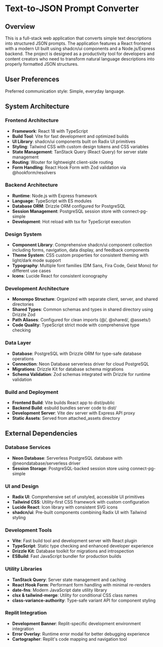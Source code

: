 # Text-to-JSON Prompt Converter

## Overview

This is a full-stack web application that converts simple text descriptions into structured JSON prompts. The application features a React frontend with a modern UI built using shadcn/ui components and a Node.js/Express backend. The project is designed as a productivity tool for developers and content creators who need to transform natural language descriptions into properly formatted JSON structures.

## User Preferences

Preferred communication style: Simple, everyday language.

## System Architecture

### Frontend Architecture
- **Framework**: React 18 with TypeScript
- **Build Tool**: Vite for fast development and optimized builds
- **UI Library**: shadcn/ui components built on Radix UI primitives
- **Styling**: Tailwind CSS with custom design tokens and CSS variables
- **State Management**: TanStack Query (React Query) for server state management
- **Routing**: Wouter for lightweight client-side routing
- **Form Handling**: React Hook Form with Zod validation via @hookform/resolvers

### Backend Architecture
- **Runtime**: Node.js with Express framework
- **Language**: TypeScript with ES modules
- **Database ORM**: Drizzle ORM configured for PostgreSQL
- **Session Management**: PostgreSQL session store with connect-pg-simple
- **Development**: Hot reload with tsx for TypeScript execution

### Design System
- **Component Library**: Comprehensive shadcn/ui component collection including forms, navigation, data display, and feedback components
- **Theme System**: CSS custom properties for consistent theming with light/dark mode support
- **Typography**: Multiple font families (DM Sans, Fira Code, Geist Mono) for different use cases
- **Icons**: Lucide React for consistent iconography

### Development Architecture
- **Monorepo Structure**: Organized with separate client, server, and shared directories
- **Shared Types**: Common schemas and types in shared directory using Drizzle Zod
- **Path Aliases**: Configured for clean imports (@/, @shared/, @assets/)
- **Code Quality**: TypeScript strict mode with comprehensive type checking

### Data Layer
- **Database**: PostgreSQL with Drizzle ORM for type-safe database operations
- **Connection**: Neon Database serverless driver for cloud PostgreSQL
- **Migrations**: Drizzle Kit for database schema migrations
- **Schema Validation**: Zod schemas integrated with Drizzle for runtime validation

### Build and Deployment
- **Frontend Build**: Vite builds React app to dist/public
- **Backend Build**: esbuild bundles server code to dist/
- **Development Server**: Vite dev server with Express API proxy
- **Static Assets**: Served from attached_assets directory

## External Dependencies

### Database Services
- **Neon Database**: Serverless PostgreSQL database with @neondatabase/serverless driver
- **Session Storage**: PostgreSQL-backed session store using connect-pg-simple

### UI and Design
- **Radix UI**: Comprehensive set of unstyled, accessible UI primitives
- **Tailwind CSS**: Utility-first CSS framework with custom configuration
- **Lucide React**: Icon library with consistent SVG icons
- **shadcn/ui**: Pre-built components combining Radix UI with Tailwind styling

### Development Tools
- **Vite**: Fast build tool and development server with React plugin
- **TypeScript**: Static type checking and enhanced developer experience
- **Drizzle Kit**: Database toolkit for migrations and introspection
- **ESBuild**: Fast JavaScript bundler for production builds

### Utility Libraries
- **TanStack Query**: Server state management and caching
- **React Hook Form**: Performant form handling with minimal re-renders
- **date-fns**: Modern JavaScript date utility library
- **clsx & tailwind-merge**: Utility for conditional CSS class names
- **class-variance-authority**: Type-safe variant API for component styling

### Replit Integration
- **Development Banner**: Replit-specific development environment integration
- **Error Overlay**: Runtime error modal for better debugging experience
- **Cartographer**: Replit's code mapping and navigation tool